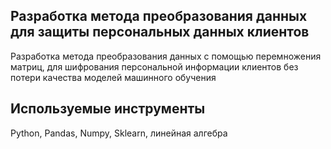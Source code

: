 ## Разработка метода преобразования данных для защиты персональных данных клиентов
Разработка метода преобразования данных с помощью перемножения матриц, для шифрования персональной информации клиентов без потери качества моделей машинного обучения
## Используемые инструменты
Python, Pandas, Numpy, Sklearn, линейная алгебра
